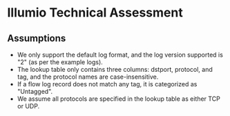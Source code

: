 # Illumio Technical Assessment

## Assumptions

- We only support the default log format, and the log version supported is "2" (as per the example logs).
- The lookup table only contains three columns: dstport, protocol, and tag, and the protocol names are case-insensitive.
- If a flow log record does not match any tag, it is categorized as "Untagged".
- We assume all protocols are specified in the lookup table as either TCP or UDP.
